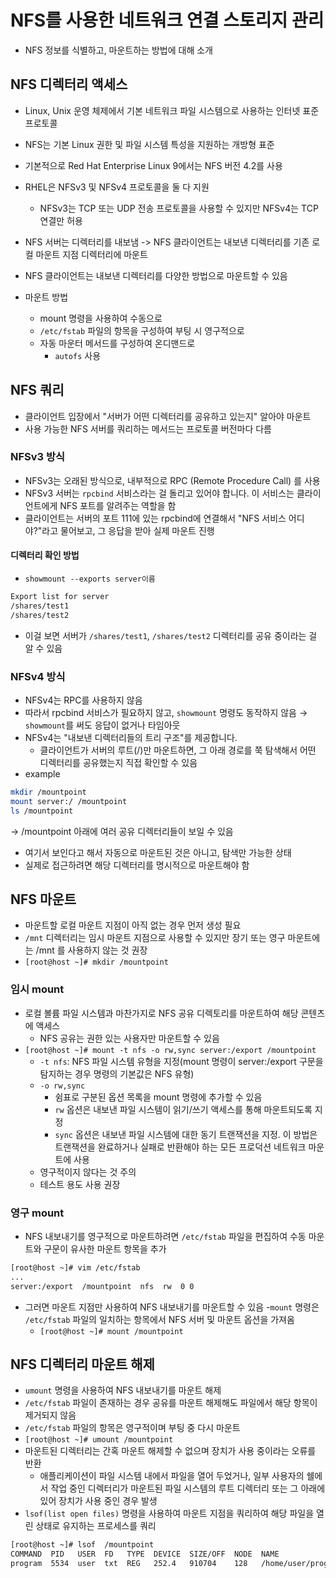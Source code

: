 # NFS를 사용한 네트워크 연결 스토리지 관리
- NFS 정보를 식별하고, 마운트하는 방법에 대해 소개

## NFS 디렉터리 액세스
- Linux, Unix 운영 체제에서 기본 네트워크 파일 시스템으로 사용하는 인터넷 표준 프로토콜
- NFS는 기본 Linux 권한 및 파일 시스템 특성을 지원하는 개방형 표준
- 기본적으로 Red Hat Enterprise Linux 9에서는 NFS 버전 4.2를 사용
- RHEL은 NFSv3 및 NFSv4 프로토콜을 둘 다 지원
  - NFSv3는 TCP 또는 UDP 전송 프로토콜을 사용할 수 있지만 NFSv4는 TCP 연결만 허용

- NFS 서버는 디렉터리를 내보냄 -> NFS 클라이언트는 내보낸 디렉터리를 기존 로컬 마운트 지점 디렉터리에 마운트
- NFS 클라이언트는 내보낸 디렉터리를 다양한 방법으로 마운트할 수 있음
- 마운트 방법
  - mount 명령을 사용하여 수동으로
  - `/etc/fstab` 파일의 항목을 구성하여 부팅 시 영구적으로
  - 자동 마운터 메서드를 구성하여 온디맨드로
    - `autofs` 사용

## NFS 쿼리
- 클라이언트 입장에서 "서버가 어떤 디렉터리를 공유하고 있는지" 알아야 마운트
- 사용 가능한 NFS 서버를 쿼리하는 메서드는 프로토콜 버전마다 다름

### NFSv3 방식
- NFSv3는 오래된 방식으로, 내부적으로 RPC (Remote Procedure Call) 를 사용
- NFSv3 서버는 `rpcbind` 서비스라는 걸 돌리고 있어야 합니다. 이 서비스는 클라이언트에게 NFS 포트를 알려주는 역할을 함
- 클라이언트는 서버의 포트 111에 있는 rpcbind에 연결해서 "NFS 서비스 어디야?"라고 물어보고, 그 응답을 받아 실제 마운트 진행
#### 디렉터리 확인 방법
- `showmount --exports server이름`
```bash
Export list for server
/shares/test1
/shares/test2

```
- 이걸 보면 서버가 `/shares/test1`, `/shares/test2` 디렉터리를 공유 중이라는 걸 알 수 있음

### NFSv4 방식
- NFSv4는 RPC를 사용하지 않음
- 따라서 rpcbind 서비스가 필요하지 않고, `showmount` 명령도 동작하지 않음
→ `showmount`를 써도 응답이 없거나 타임아웃
- NFSv4는 "내보낸 디렉터리들의 트리 구조"를 제공합니다.
  - 클라이언트가 서버의 루트(/)만 마운트하면, 그 아래 경로를 쭉 탐색해서 어떤 디렉터리를 공유했는지 직접 확인할 수 있음
- example
```bash
mkdir /mountpoint
mount server:/ /mountpoint
ls /mountpoint
```
→ /mountpoint 아래에 여러 공유 디렉터리들이 보일 수 있음
  - 여기서 보인다고 해서 자동으로 마운트된 것은 아니고, 탐색만 가능한 상태
  - 실제로 접근하려면 해당 디렉터리를 명시적으로 마운트해야 함

## NFS 마운트
- 마운트할 로컬 마운트 지점이 아직 없는 경우 먼저 생성 필요
- `/mnt` 디렉터리는 임시 마운트 지점으로 사용할 수 있지만 장기 또는 영구 마운트에는 /mnt 를 사용하지 않는 것 권장
- `[root@host ~]# mkdir /mountpoint`

### 임시 mount
- 로컬 볼륨 파일 시스템과 마찬가지로 NFS 공유 디렉토리를 마운트하여 해당 콘텐츠에 액세스
  - NFS 공유는 권한 있는 사용자만 마운트할 수 있음
- `[root@host ~]# mount -t nfs -o rw,sync server:/export /mountpoint`
  - `-t nfs`: NFS 파일 시스템 유형을 지정(mount 명령이 server:/export 구문을 탐지하는 경우 명령의 기본값은 NFS 유형)
  - `-o rw,sync`
    - 쉼표로 구분된 옵션 목록을 mount 명령에 추가할 수 있음
    - `rw` 옵션은 내보낸 파일 시스템이 읽기/쓰기 액세스를 통해 마운트되도록 지정
    - `sync` 옵션은 내보낸 파일 시스템에 대한 동기 트랜잭션을 지정. 이 방법은 트랜잭션을 완료하거나 실패로 반환해야 하는 모든 프로덕션 네트워크 마운트에 사용
  - 영구적이지 않다는 것 주의
  - 테스트 용도 사용 권장

### 영구 mount
- NFS 내보내기를 영구적으로 마운트하려면 `/etc/fstab` 파일을 편집하여 수동 마운트와 구문이 유사한 마운트 항목을 추가
```bash
[root@host ~]# vim /etc/fstab
...
server:/export  /mountpoint  nfs  rw  0 0

```
- 그러면 마운트 지점만 사용하여 NFS 내보내기를 마운트할 수 있음
  -`mount` 명령은 `/etc/fstab` 파일의 일치하는 항목에서 NFS 서버 및 마운트 옵션을 가져옴
  - `[root@host ~]# mount /mountpoint`

## NFS 디렉터리 마운트 해제
- `umount` 명령을 사용하여 NFS 내보내기를 마운트 해제
-  `/etc/fstab` 파일이 존재하는 경우 공유를 마운트 해제해도 파일에서 해당 항목이 제거되지 않음
  -  `/etc/fstab` 파일의 항목은 영구적이며 부팅 중 다시 마운트
- `[root@host ~]# umount /mountpoint`
- 마운트된 디렉터리는 간혹 마운트 해제할 수 없으며 장치가 사용 중이라는 오류를 반환
  - 애플리케이션이 파일 시스템 내에서 파일을 열어 두었거나, 일부 사용자의 쉘에서 작업 중인 디렉터리가 마운트된 파일 시스템의 루트 디렉터리 또는 그 아래에 있어 장치가 사용 중인 경우 발생
- `lsof(list open files)` 명령을 사용하여 마운트 지점을 쿼리하여 해당 파일을 열린 상태로 유지하는 프로세스를 쿼리
```bash
[root@host ~]# lsof  /mountpoint
COMMAND  PID   USER  FD   TYPE  DEVICE  SIZE/OFF  NODE  NAME
program  5534  user  txt  REG   252.4   910704    128   /home/user/program
```